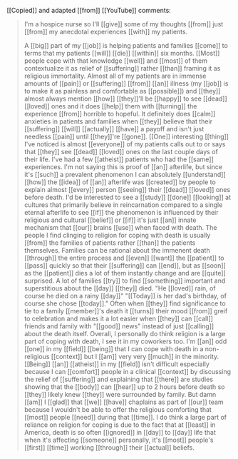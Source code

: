 [[Copied]] and adapted [[from]] [[YouTube]] comments:

>I'm a hospice nurse so I'll [[give]] some of my thoughts [[from]] just [[from]] my anecdotal experiences [[with]] my patients. 
>
>A [[big]] part of my [[job]] is helping patients and families [[come]] to terms that my patients [[will]] [[die]] [[within]] six months. [[Most]] people cope with that knowledge [[well]] and [[most]] of them contextualize it as relief of [[suffering]] rather [[than]] framing it as religious immortality. Almost all of my patients are in immense amounts of [[pain]] or [[suffering]] [[from]] [[an]] illness (my [[job]] is to make it as painless and comfortable as [[possible]]) and [[they]] almost always mention [[how]] [[they]]'ll be [[happy]] to see [[dead]] [[loved]] ones and it does [[help]] them with [[turning]] the experience [[from]] horrible to hopeful. It definitely does [[calm]] anxieties in patients and families when [[they]] believe that their [[suffering]] [[will]] [[actually]] [[have]] a payoff and isn't just needless [[pain]] until [[they]]'re [[gone]]. [[One]] interesting [[thing]] I've noticed is almost [[everyone]] of my patients calls out to or says that [[they]] see [[dead]] [[loved]] ones on the last couple days of their life. I've had a few [[atheist]] patients who had the [[same]] experiences. I'm not saying this is proof of [[an]] afterlife, but since it's [[such]] a prevalent phenomenon I can absolutely [[understand]] [[how]] the [[idea]] of [[an]] afterlife was [[created]] by people to explain almost [[every]] person [[seeing]] their [[dead]] [[loved]] ones before death. I'd be interested to see a [[study]] [[done]] [[looking]] at cultures that primarily believe in reincarnation compared to a single eternal afterlife to see [[if]] the phenomenon is influenced by their religious and cultural [[belief]] or [[if]] it's just [[an]] innate mechanism that [[our]] brains [[use]] when faced with death. The people I find clinging to religion for coping with death is usually [[from]] the families of patients rather [[than]] the patients themselves. Families can be rational about the immenent death [[through]] the entire process and [[even]] [[want]] the [[patient]] to [[pass]] quickly so that their [[suffering]] can [[end]], but as [[soon]] as the [[patient]] dies a lot of them instantly change and are [[quite]] surprised. A lot of families [[try]] to find [[something]] important and superstitious about the [[day]] [[they]] died. "He [[loved]] rain, of course he died on a rainy [[day]]" "[[Today]] is her dad's birthday, of course she chose [[today]]." Often when [[they]] find significance to tie to a family [[member]]'s death it [[turns]] their mood [[from]] greif to celebration and makes it a lot easier when [[they]] can [[call]] friends and family with "[[good]] news" instead of just [[calling]] about the death itself. Overall, I personally do think religion is a large part of coping with death, I see it in my coworkers too. I'm [[an]] odd [[one]] in my [[field]] [[being]] that I can cope with death in a non-religious [[context]] but I [[am]] very very [[much]] in the minority. [[Being]] [[an]] [[atheist]] in my [[field]] isn't difficult especially because I can [[comfort]] people in a clinical [[context]] by discussing the relief of [[suffering]] and explaining that [[there]] are studies showing that the [[body]] can [[hear]] up to 2 hours before death so [[they]] likely knew [[they]] were surrounded by family. But damn [[am]] I [[glad]] that [[we]] [[have]] chaplains as part of [[our]] team because I wouldn't be able to offer the religious comforting that [[most]] people [[need]] during that [[time]]. I do think a large part of reliance on religion for coping is due to the fact that at [[least]] in America, death is so often [[ignored]] in [[day]] to [[day]] life that when it's affecting [[someone]] personally, it's [[most]] people's [[first]] [[time]] working [[through]] their [[actual]] beliefs.